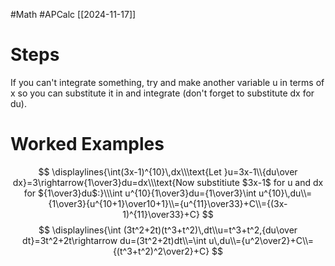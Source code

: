 #Math 
#APCalc
[[2024-11-17]]
# Steps
If you can't integrate something, try and make another variable u in terms of x so you can substitute it in and integrate (don't forget to substitute dx for du).
# Worked Examples
$$
\displaylines{\int(3x-1)^{10}\,dx\\\text{Let }u=3x-1\\{du\over dx}=3\rightarrow{1\over3}du=dx\\\text{Now substitiute $3x-1$ for u and dx for ${1\over3}du$:}\\\int u^{10}{1\over3}du={1\over3}\int u^{10}\,du\\={1\over3}{u^{10+1}\over10+1}\\={u^{11}\over33}+C\\={(3x-1)^{11}\over33}+C}
$$
$$
\displaylines{\int (3t^2+2t)(t^3+t^2)\,dt\\u=t^3+t^2,{du\over dt}=3t^2+2t\rightarrow du=(3t^2+2t)dt\\=\int u\,du\\={u^2\over2}+C\\={(t^3+t^2)^2\over2}+C}
$$